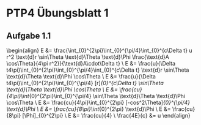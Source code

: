 # PTP4 Übungsblatt 1

## Aufgabe 1.1

\begin{align}
E &= \frac{\int_{0}^{2\pi}\int_{0}^{\pi/4}\int_{0}^{c\Delta t} u r^2 \text{d}r \sin\Theta \text{d}\Theta \text{d}\Phi \frac{\text{d}A \cos\Theta}{4\pi r^2}}{\text{d}A\cdot\Delta t}
\\
E &= \frac{u}{\Delta t4\pi}\int_{0}^{2\pi}\int_{0}^{\pi/4}\int_{0}^{c\Delta t} \text{d}r \sin\Theta \text{d}\Theta \text{d}\Phi \cos\Theta
\\
E &= \frac{u}{\Delta t4\pi}\int_{0}^{2\pi}\int_{0}^{\pi/4} [r]_{0}^{c\Delta t} \sin\Theta \text{d}\Theta \text{d}\Phi \cos\Theta
\\
E &= \frac{cu}{4\pi}\int_{0}^{2\pi}\int_{0}^{\pi/4} \sin\Theta \text{d}\Theta \text{d}\Phi \cos\Theta
\\
E &= \frac{cu}{4\pi}\int_{0}^{2\pi} [-cos^2\Theta]_{0}^{\pi/4} \text{d}\Phi
\\
E &= \frac{cu}{8\pi}\int_{0}^{2\pi} \text{d}\Phi
\\
E &= \frac{cu}{8\pi} [\Phi]_{0}^{2\pi}
\\
E &= \frac{cu}{4}
\\
\frac{4E}{c} &= u
\end{align}
